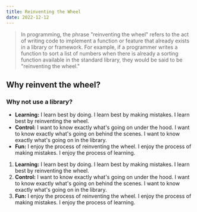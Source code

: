 ```yaml
---
title: Reinventing the Wheel
date: 2022-12-12
---
```


> In programming, the phrase "reinventing the wheel" refers to the act of writing code to implement a function or feature that already exists in a library or framework. For example, if a programmer writes a function to sort a list of numbers when there is already a sorting function available in the standard library, they would be said to be "reinventing the wheel."

## Why reinvent the wheel?

### Why not use a library?

- **Learning:** I learn best by doing. I learn best by making mistakes. I learn best by reinventing the wheel.
- **Control:** I want to know exactly what's going on under the hood. I want to know exactly what's going on behind the scenes. I want to know exactly what's going on in the library.
- **Fun:** I enjoy the process of reinventing the wheel. I enjoy the process of making mistakes. I enjoy the process of learning.

1. **Learning:** I learn best by doing. I learn best by making mistakes. I learn best by reinventing the wheel.
2. **Control:** I want to know exactly what's going on under the hood. I want to know exactly what's going on behind the scenes. I want to know exactly what's going on in the library.
3. **Fun:** I enjoy the process of reinventing the wheel. I enjoy the process of making mistakes. I enjoy the process of learning.
